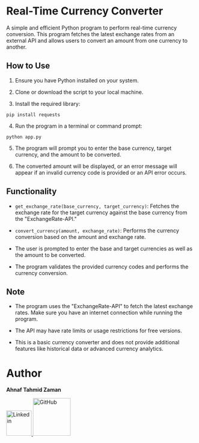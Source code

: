 # Real-Time Currency Converter

A simple and efficient Python program to perform real-time currency conversion. This program fetches the latest exchange rates from an external API and allows users to convert an amount from one currency to another.

## How to Use

1. Ensure you have Python installed on your system.

2. Clone or download the script to your local machine.

3. Install the required library:

```
pip install requests
```

4. Run the program in a terminal or command prompt:

```
python app.py
```

5. The program will prompt you to enter the base currency, target currency, and the amount to be converted.

6. The converted amount will be displayed, or an error message will appear if an invalid currency code is provided or an API error occurs.

## Functionality

- `get_exchange_rate(base_currency, target_currency)`: Fetches the exchange rate for the target currency against the base currency from the "ExchangeRate-API."

- `convert_currency(amount, exchange_rate)`: Performs the currency conversion based on the amount and exchange rate.

- The user is prompted to enter the base and target currencies as well as the amount to be converted.

- The program validates the provided currency codes and performs the currency conversion.

## Note

- The program uses the "ExchangeRate-API" to fetch the latest exchange rates. Make sure you have an internet connection while running the program.

- The API may have rate limits or usage restrictions for free versions.

- This is a basic currency converter and does not provide additional features like historical data or advanced currency analytics.

# Author
**Ahnaf Tahmid Zaman**

<a href="https://www.linkedin.com/in/ahnaf-tahmid-zaman/">
    <img src="https://dl.dropboxusercontent.com/scl/fi/6wwu1stsm3hki3vsxl5c0/linkedin.png?rlkey=4nfdo2u3tmoaxo9xwkxh6t5to&dl=0" alt="Linkedin" width="67px">
</a>
<a href="https://github.com/AHNAF14924">
    <img src="https://dl.dropboxusercontent.com/scl/fi/bys8mwgtmsjobu6uk0d15/GitHub-Symbol-2149346605.png?rlkey=memfqto1ygr91gja8t3cpwwbx&dl=0" alt="GitHub" width="100px">
</a>